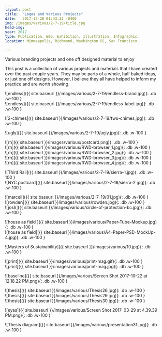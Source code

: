 ```yaml
---
layout: post
title:  "Logos and Various Projects"
date:   2017-12-28 01:43:32 -0400
img: /images/various/2-7-19/title.jpg
head-img:
year: 2017
type: Publication, Web, Exhibition, Illustration, Infographic.  
location: Minneapolis, Richmond, Washington DC, San Francisco.

---
```

<!--
![alt text]({{ site.baseurl }}/images/various/third-rail.jpg){: .cf .dib .w-two-third-ns .ba .b--white-20 } -->

<p class="alcove f4 f3-ns "> Various branding projects and one off designed material to enjoy </p>

This post is a collection of various projects and materials that I have created over the past couple years. They may be parts of a whole, half baked ideas, or just one off designs. However, I believe they all have helped to inform my practice and are worth showing.



<!-- endless -->
<div class="fl w-100-l w-100 ph2 " markdown="1">
![endless]({{ site.baseurl }}/images/various/2-7-19/endless-brand.jpg){: .db .w-100 }
</div>
<div class="fl w-100-l w-100 ph2 " markdown="1">
![endless]({{ site.baseurl }}/images/various/2-7-19/endless-label.jpg){: .db .w-100 }
</div>


<!-- line -->
<p class=" mt0 w-100 dib bb mb5 pb3"/>

<!-- two chimes  -->
<div class="fl w-100-l w-100 ph2 " markdown="1">
![2-chimes]({{ site.baseurl }}/images/various/2-7-19/two-chimes.jpg){: .db .w-100 }
</div>


<!-- line -->
<p class=" mt0 w-100 dib bb mb5 pb3"/>

<div class="fl w-100-l w-100 ph2 " markdown="1">
![ugly]({{ site.baseurl }}/images/various/2-7-19/ugly.jpg){: .db .w-100 }
</div>

<!-- line -->
<p class=" mt0 w-100 dib bb mb5 pb3"/>

<div class="fl w-100 ph2 " markdown="1">
![rh]({{ site.baseurl }}/images/various/postcard.png){: .db .w-100 }
</div>

<div class="fl w-100 w-50-l ph2 " markdown="1">
![rh]({{ site.baseurl }}/images/various/RWD-browser_1.jpg){: .db .w-100 }
</div>
<div class="fl w-100 w-50-l  ph2 " markdown="1">
![rh]({{ site.baseurl }}/images/various/RWD-browser_2.jpg){: .db .w-100 }
</div>


<div class="fl w-100 w-50-l ph2 " markdown="1">
![rh]({{ site.baseurl }}/images/various/RWD-browser_3.jpg){: .db .w-100 }
</div>
<div class="fl w-100 w-50-l ph2 " markdown="1">
![rh]({{ site.baseurl }}/images/various/RWD-browser_4.jpg){: .db .w-100 }
</div>


<!-- line -->
<p class=" mt0 w-100 dib bb mb5 pb3"/>


<div class="fl w-100 w-100-l ph2 " markdown="1">
![Third Rail]({{ site.baseurl }}/images/various/2-7-19/sierra-1.jpg){: .db .w-100 }
</div>

<div class="fl w-100 w-100-l  ph2 " markdown="1">
![NYC postcard]({{ site.baseurl }}/images/various/2-7-19/sierra-2.jpg){: .db .w-100 }
</div>



<!-- line -->
<p class=" mt0 w-100 dib bb mb5 pb3"/>

<div class="fl w-100 w-100-l ph2 " markdown="1">
![marcell]({{ site.baseurl }}/images/various/2-7-19/01.jpg){: .db .w-100 }
</div>

<div class="fl w-100 w-100-l ph2 " markdown="1">
![rowden]({{ site.baseurl }}/images/various/rowden.jpg){: .db .w-100 }
</div>

<div class="fl w-100 w-100-l  ph2 " markdown="1">
![josh]({{ site.baseurl }}/images/various/circle-of-protection-bc.jpg){: .db .w-100 }
</div>


<!-- line -->
<p class=" mt0 w-100 dib bb mb5 pb3"/>

<div class="fl w-100 ph2 " markdown="1">
![house as field ]({{ site.baseurl }}/images/various/Paper-Tube-Mockup.jpg){: .db .w-100 }
</div>
<div class="fl w-100 ph2 " markdown="1">
![house as field]({{ site.baseurl }}/images/various/A4-Paper-PSD-MockUp-4.jpg){: .db .w-100 }
</div>

<!-- line -->
<p class=" mt0 w-100 dib bb mb5 pb3"/>


<div class="fl w-100 ph2 " markdown="1">
![Masters of Sustainability]({{ site.baseurl }}/images/various/10.jpg){: .db .w-100 }
</div>

<!-- line -->
<p class=" mt0 w-100 dib bb mb5 pb3"/>

<div class="fl w-50-l w-100 ph2 " markdown="1">
![print]({{ site.baseurl }}/images/various/print-mag.gif){: .db .w-100 }
</div>
<div class="fl w-50-l w-100 ph2 " markdown="1">
![print]({{ site.baseurl }}/images/various/print-mag.jpg){: .db .w-100 }
</div>



<!-- line -->
<p class=" mt0 w-100 dib bb mb5 pb3"/>



<div class="fl w-100 ph2 " markdown="1">
![baseline]({{ site.baseurl }}/images/various/Screen Shot 2017-10-22 at 12.18.22 PM.png){: .db .w-100 }
</div>


<!-- line -->
<p class=" mt0 w-100 dib bb mb5 pb3"/>

<div class="fl w-100 w-50-l ph2 " markdown="1">
![thesis]({{ site.baseurl }}/images/various/Thesis26.jpg){: .db .w-100 }
</div>
<div class="fl w-100 w-50-l ph2 " markdown="1">
![thesis]({{ site.baseurl }}/images/various/Thesis29.jpg){: .db .w-100 }
</div>
<div class="fl w-100 ph2 " markdown="1">
![thesis]({{ site.baseurl }}/images/various/Thesis30.jpg){: .db .w-100 }
</div>

<!-- line -->
<p class=" mt0 w-100 dib bb mb5 pb3"/>


<div class="fl w-100 ph2 " markdown="1">
![eyes]({{ site.baseurl }}/images/various/Screen Shot 2017-03-29 at 4.39.39 PM.png){: .db .w-100 }
</div>


<!-- line -->
<p class=" mt0 w-100 dib bb mb5 pb3"/>

<div class="fl w-100 ph2 " markdown="1">
![Thesis diagram]({{ site.baseurl }}/images/various/presentation31.jpg){: .db .w-100 }
</div>
